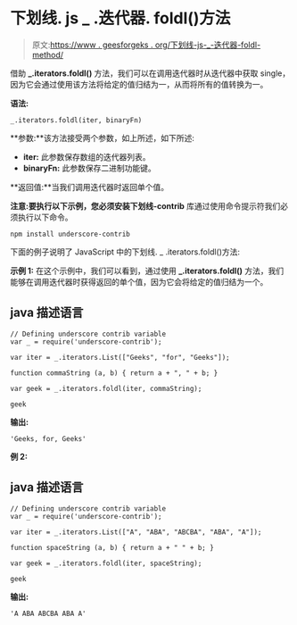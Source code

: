 # 下划线. js _ .迭代器. foldl()方法

> 原文:[https://www . geesforgeks . org/下划线-js-_-迭代器-foldl-method/](https://www.geeksforgeeks.org/underscore-js-_-iterators-foldl-method/)

借助 **_.iterators.foldl()** 方法，我们可以在调用迭代器时从迭代器中获取 single，因为它会通过使用该方法将给定的值归结为一，从而将所有的值转换为一。

**语法:**

```
_.iterators.foldl(iter, binaryFn)
```

**参数:**该方法接受两个参数，如上所述，如下所述:

*   **iter:** 此参数保存数组的迭代器列表。
*   **binaryFn:** 此参数保存二进制功能键。

**返回值:**当我们调用迭代器时返回单个值。

**注意:**要执行以下示例，您必须安装**下划线-contrib** 库通过使用命令提示符我们必须执行以下命令。

```
npm install underscore-contrib

```

下面的例子说明了 JavaScript 中的下划线. _ .iterators.foldl()方法:

**示例 1:** 在这个示例中，我们可以看到，通过使用 **_.iterators.foldl()** 方法，我们能够在调用迭代器时获得返回的单个值，因为它会将给定的值归结为一个。

## java 描述语言

```
// Defining underscore contrib variable 
var _ = require('underscore-contrib');

var iter = _.iterators.List(["Geeks", "for", "Geeks"]);

function commaString (a, b) { return a + ", " + b; }

var geek = _.iterators.foldl(iter, commaString);

geek
```

**输出:**

```
'Geeks, for, Geeks'
```

**例 2:**

## java 描述语言

```
// Defining underscore contrib variable 
var _ = require('underscore-contrib');

var iter = _.iterators.List(["A", "ABA", "ABCBA", "ABA", "A"]);

function spaceString (a, b) { return a + " " + b; }

var geek = _.iterators.foldl(iter, spaceString);

geek
```

**输出:**

```
'A ABA ABCBA ABA A'
```